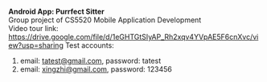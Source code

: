 **Android App: Purrfect Sitter** <br />
Group project of CS5520 Mobile Application Development  
Video tour link: https://drive.google.com/file/d/1eGHTGtSIyAP_Rh2xqv4YVpAE5F6cnXvc/view?usp=sharing
Test accounts:
1. email: tatest@gmail.com, password: tatest
2. email: xingzhi@gmail.com, password: 123456